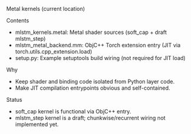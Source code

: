 Metal kernels (current location)

Contents
- mlstm_kernels.metal: Metal shader sources (soft_cap + draft mlstm_step)
- mlstm_metal_backend.mm: ObjC++ Torch extension entry (JIT via torch.utils.cpp_extension.load)
- setup.py: Example setuptools build wiring (not required for JIT load)

Why
- Keep shader and binding code isolated from Python layer code.
- Make JIT compilation entrypoints obvious and self-contained.

Status
- soft_cap kernel is functional via ObjC++ entry.
- mlstm_step kernel is a draft; chunkwise/recurrent wiring not implemented yet.

